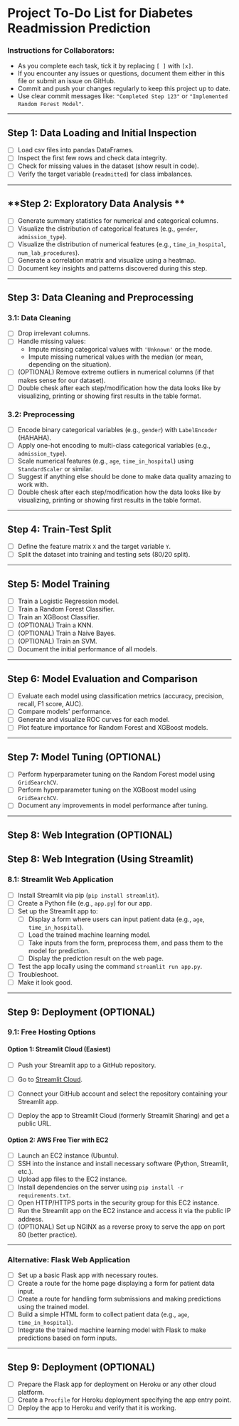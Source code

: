 # Project To-Do List for Diabetes Readmission Prediction

### Instructions for Collaborators:
- As you complete each task, tick it by replacing `[ ]` with `[x]`.
- If you encounter any issues or questions, document them either in this file or submit an issue on GitHub.
- Commit and push your changes regularly to keep this project up to date.
- Use clear commit messages like: `"Completed Step 123"` or `"Implemented Random Forest Model"`.

---

## **Step 1: Data Loading and Initial Inspection**

- [ ] Load csv files into pandas DataFrames.
- [ ] Inspect the first few rows and check data integrity.
- [ ] Check for missing values in the dataset (show result in code).
- [ ] Verify the target variable (`readmitted`) for class imbalances.

---

## **Step 2: Exploratory Data Analysis **

- [ ] Generate summary statistics for numerical and categorical columns.
- [ ] Visualize the distribution of categorical features (e.g., `gender`, `admission_type`).
- [ ] Visualize the distribution of numerical features (e.g., `time_in_hospital`, `num_lab_procedures`).
- [ ] Generate a correlation matrix and visualize using a heatmap.
- [ ] Document key insights and patterns discovered during this step.

---

## **Step 3: Data Cleaning and Preprocessing**

### **3.1: Data Cleaning**

- [ ] Drop irrelevant columns.
- [ ] Handle missing values:
    - Impute missing categorical values with `'Unknown'` or the mode.
    - Impute missing numerical values with the median (or mean, depending on the situation).
- [ ] (OPTIONAL) Remove extreme outliers in numerical columns (if that makes sense for our dataset).
- [ ] Double chesk after each step/modification how the data looks like by visualizing, printing or showing first results in the table format.

### **3.2: Preprocessing**

- [ ] Encode binary categorical variables (e.g., `gender`) with `LabelEncoder` (HAHAHA).
- [ ] Apply one-hot encoding to multi-class categorical variables (e.g., `admission_type`).
- [ ] Scale numerical features (e.g., `age`, `time_in_hospital`) using `StandardScaler` or similar.
- [ ] Suggest if anything else should be done to make data quality amazing to work with.
- [ ] Double chesk after each step/modification how the data looks like by visualizing, printing or showing first results in the table format.

---

## **Step 4: Train-Test Split**

- [ ] Define the feature matrix `X` and the target variable `Y`.
- [ ] Split the dataset into training and testing sets (80/20 split).

---

## **Step 5: Model Training**

- [ ] Train a Logistic Regression model.
- [ ] Train a Random Forest Classifier.
- [ ] Train an XGBoost Classifier.
- [ ] (OPTIONAL) Train a KNN.
- [ ] (OPTIONAL) Train a Naive Bayes.
- [ ] (OPTIONAL) Train an SVM.
- [ ] Document the initial performance of all models.

---

## **Step 6: Model Evaluation and Comparison**

- [ ] Evaluate each model using classification metrics (accuracy, precision, recall, F1 score, AUC).
- [ ] Compare models' performance.
- [ ] Generate and visualize ROC curves for each model.
- [ ] Plot feature importance for Random Forest and XGBoost models.

---

## **Step 7: Model Tuning (OPTIONAL)**

- [ ] Perform hyperparameter tuning on the Random Forest model using `GridSearchCV`.
- [ ] Perform hyperparameter tuning on the XGBoost model using `GridSearchCV`.
- [ ] Document any improvements in model performance after tuning.

---

## **Step 8: Web Integration (OPTIONAL)**

## **Step 8: Web Integration (Using Streamlit)**

### **8.1: Streamlit Web Application**
- [ ] Install Streamlit via pip (`pip install streamlit`).
- [ ] Create a Python file (e.g., `app.py`) for our app.
- [ ] Set up the Streamlit app to:
    - [ ] Display a form where users can input patient data (e.g., `age`, `time_in_hospital`).
    - [ ] Load the trained machine learning model.
    - [ ] Take inputs from the form, preprocess them, and pass them to the model for prediction.
    - [ ] Display the prediction result on the web page.
- [ ] Test the app locally using the command `streamlit run app.py`.
- [ ] Troubleshoot.
- [ ] Make it look good.  

---

## **Step 9: Deployment (OPTIONAL)**

### **9.1: Free Hosting Options**

#### **Option 1: Streamlit Cloud (Easiest)**
- [ ] Push your Streamlit app to a GitHub repository.
- [ ] Go to [Streamlit Cloud](https://share.streamlit.io/).
- [ ] Connect your GitHub account and select the repository containing your Streamlit app.
- [ ] Deploy the app to Streamlit Cloud (formerly Streamlit Sharing) and get a public URL.


#### **Option 2: AWS Free Tier with EC2**
- [ ] Launch an EC2 instance (Ubuntu).
- [ ] SSH into the instance and install necessary software (Python, Streamlit, etc.).
- [ ] Upload app files to the EC2 instance.
- [ ] Install dependencies on the server using `pip install -r requirements.txt`.
- [ ] Open HTTP/HTTPS ports in the security group for this EC2 instance.
- [ ] Run the Streamlit app on the EC2 instance and access it via the public IP address.
- [ ] (OPTIONAL) Set up NGINX as a reverse proxy to serve the app on port 80 (better practice).

---


### **Alternative: Flask Web Application**

- [ ] Set up a basic Flask app with necessary routes.
- [ ] Create a route for the home page displaying a form for patient data input.
- [ ] Create a route for handling form submissions and making predictions using the trained model.
- [ ] Build a simple HTML form to collect patient data (e.g., `age`, `time_in_hospital`).
- [ ] Integrate the trained machine learning model with Flask to make predictions based on form inputs.

---

## **Step 9: Deployment (OPTIONAL)**

- [ ] Prepare the Flask app for deployment on Heroku or any other cloud platform.
- [ ] Create a `Procfile` for Heroku deployment specifying the app entry point.
- [ ] Deploy the app to Heroku and verify that it is working.

---
